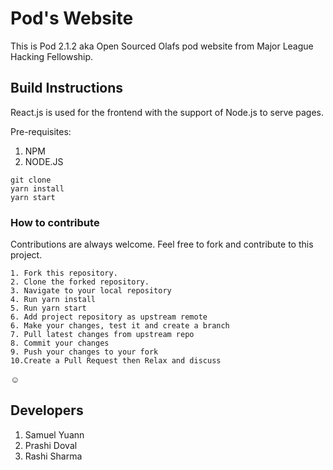 # Pod's Website

This is Pod 2.1.2 aka Open Sourced Olafs pod website from Major League Hacking Fellowship.  


## Build Instructions
  
  React.js is used for the frontend with the support of Node.js to serve pages. 
  
  Pre-requisites: 
  1. NPM
  2. NODE.JS
  
  ```
git clone  
yarn install
yarn start
```
  
 ### How to contribute
 
 Contributions are always welcome. Feel free to fork and contribute to this project.
 
 ```
1. Fork this repository.
2. Clone the forked repository.
3. Navigate to your local repository
4. Run yarn install
5. Run yarn start
6. Add project repository as upstream remote
6. Make your changes, test it and create a branch 
7. Pull latest changes from upstream repo
8. Commit your changes
9. Push your changes to your fork
10.Create a Pull Request then Relax and discuss
```
:relaxed:

## Developers

1. Samuel Yuann
2. Prashi Doval
3. Rashi Sharma
